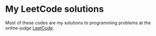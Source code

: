 # My LeetCode solutions
Most of these codes are my solutions to programming problems at the online-judge [LeetCode](https://leetcode.com/problemset/algorithms/).
